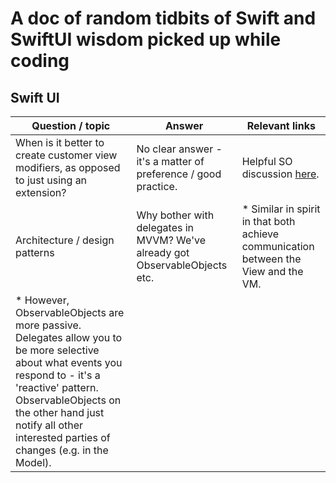 # A doc of random tidbits of Swift  and SwiftUI wisdom picked up while coding

## Swift UI

| Question / topic | Answer | Relevant links |
|------------------|--------|----------------|
| When is it better to create customer view modifiers, as opposed to just using an extension? | No clear answer - it's a matter of preference / good practice. | Helpful SO discussion [here](https://stackoverflow.com/questions/57411656/difference-between-creating-viewmodifier-and-view-extension-in-swiftui).| 
| Architecture / design patterns | Why bother with delegates in MVVM? We've already got ObservableObjects etc. | * Similar in spirit in that both achieve communication between the View and the VM.
* However, ObservableObjects are more passive. Delegates allow you to be more selective about what events you respond to - it's a 'reactive' pattern. ObservableObjects on the other hand just notify all other interested parties of changes (e.g. in the Model). |

